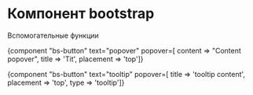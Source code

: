 # Компонент bootstrap

Вспомогательные функции


{component "bs-button" text="popover" 
    popover=[ content => "Content popover", title => 'Tit', placement => 'top']}

{component "bs-button" text="tooltip" 
    popover=[ title => 'tooltip content', placement => 'top', type => 'tooltip']}